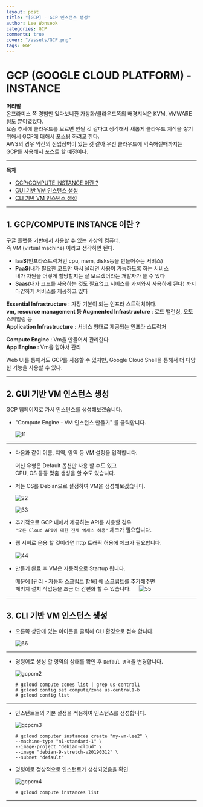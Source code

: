 ```yaml
---
layout: post
title: "[GCP] - GCP 인스턴스 생성"
author: Lee Wonseok
categories: GCP
comments: true
cover: "/assets/GCP.png"
tags: GGP
---
```




# GCP (GOOGLE CLOUD PLATFORM) - INSTANCE

**머리말**  
온프라미스 쪽 경험만 있다보니깐 가상화/클라우드쪽의 배경지식은
KVM, VMWARE 정도 뿐이였었다.  
요즘 추세에 클라우드를 모르면 안될 것 같다고 생각해서
새롭게 클라우드 지식을 쌓기 위해서 GCP에 대해서 포스팅 하려고 한다.  
AWS의 경우 약간의 진입장벽이 있는 것 같아 우선 클라우드에 익숙해질때까지는  
GCP를 사용해서 포스트 할 예정이다.

---

**목차**

- [GCP/COMPUTE INSTANCE 이란 ?](#a1)
- [GUI 기반 VM 인스턴스 생성](#a2)
- [CLI 기반 VM 인스턴스 생성 ](#a3)


---


## 1. GCP/COMPUTE INSTANCE 이란 ?     <a name="a1"></a>

구글 플랫폼 기반에서 사용할 수 있는 가상의 컴퓨터.  
즉 VM (virtual machine) 이라고 생각하면 된다.

- **IaaS**(인프라스트럭처인 cpu, mem, disks등을 만들어주는 서비스)
- **PaaS**(내가 필요한 코드만 짜서 올리면 사용이 가능하도록 하는 서비스  
 내가 자원을 어떻게 할당할지는 잘 모르겠어라는 개발자가 쓸 수 있다  
 - **Saas**(내가 코드를 사용하는 것도 필요없고 서비스를 가져와서 사용하게 된다) 까지 다양하게 서비스를 제공하고 있다

**Essential Infrastructure** : 가장 기본이 되는 인프라 스트럭처이다.  
**vm, resource management 등 Augmented Infrastructure** : 로드 밸런싱, 오토 스케일링 등  
**Application Infrastructure** : 서비스 형태로 제공되는 인프라 스트럭처

**Compute Engine** : Vm을 만들어서 관리한다  
**App Engine** : Vm을 알아서 관리

Web UI를 통해서도 GCP를 사용할 수 있지만, Google Cloud Shell을 통해서 더 다양한 기능을 사용할 수 있다.

----

## 2. GUI 기반 VM 인스턴스 생성   <a name="a2"></a>

  GCP 웹페이지로 가서 인스턴스를 생성해보겠습니다.   


* "Compute Engine - VM 인스턴스 만들기" 를 클릭합니다.
ㅤ

     ![11](https://user-images.githubusercontent.com/64260883/89374251-cf4e5300-d725-11ea-9d43-de47831756cb.png)

----

* 다음과 같이 이름, 지역, 영역 등 VM 설정을 입력합니다.  
  
  머신 유형은 Default 옵션만 사용 할 수도 있고  
  CPU, OS 등등 맞춤 생성을 할 수도 있습니다.  


* 저는 OS를 Debian으로 설정하여 VM을 생성해보겠습니다.
    

    ![22](https://user-images.githubusercontent.com/64260883/89374366-2522fb00-d726-11ea-8f8f-1c0edc9e2bcd.png)


  
    
    ![33](https://user-images.githubusercontent.com/64260883/89374463-6c10f080-d726-11ea-86d6-a93719868d45.png)




- 추가적으로 GCP 내에서 제공하는 API를 사용할 경우  
  ``"모든 Cloud API에 대한 전체 엑세스 허용"`` 체크가 필요합니다.

- 웹 서버로 운용 할 것이라면 http 트래픽 허용에 체크가 필요합니다.  
    
     


    ![44](https://user-images.githubusercontent.com/64260883/89374572-bbefb780-d726-11ea-8cb8-87e121068c1a.png)
ㅤ
ㅤ
    
* 만들기 완료 후 VM은 자동적으로 Startup 됩니다.  
    
    때문에 [관리 - 자동화 스크립트 항목] 에 스크립트를 추가해주면  
    패키지 설치 작업등을 조금 더 간편화 할 수 있습니다.
ㅤ
    ![55](https://user-images.githubusercontent.com/64260883/89374908-8a2b2080-d727-11ea-8574-122fc39cafa2.png)

---

## 3. CLI 기반 VM 인스턴스 생성 <a name="a3"></a>


* 오른쪽 상단에 있는 아이콘을 클릭해 CLI 환경으로 접속 합니다.  


    ![66](https://user-images.githubusercontent.com/64260883/89375616-ffe3bc00-d728-11ea-955b-0041bab2f27b.png)


---

* 명령어로 생성 할 영역의 상태를 확인 후 ``Defaul 영역``을 변경합니다.

    
    
    ![gcpcm2](https://user-images.githubusercontent.com/64260883/89375804-6ff24200-d729-11ea-8d3b-b509b5566b92.png)


      # gcloud compute zones list | grep us-central1
      # gcloud config set compute/zone us-central1-b
      # gcloud config list

---

* 인스턴트들의 기본 설정을 적용하여 인스턴스를 생성합니다.

    ![gcpcm3](https://user-images.githubusercontent.com/64260883/89375914-b0ea5680-d729-11ea-8462-2e79975118aa.png)


      # gcloud computer instances create "my-vm-lee2" \
      --machine-type "n1-standard-1" \
      --image-project "debian-cloud" \
      --image "debian-9-stretch-v20190312" \
      --subnet "default"


* 명령어로 정상적으로 인스턴트가 생성되었음을 확인.

    ![gcpcm4](https://user-images.githubusercontent.com/64260883/89376060-058dd180-d72a-11ea-8b42-ace1d11b3352.png)

      # gcloud compute instances list

---